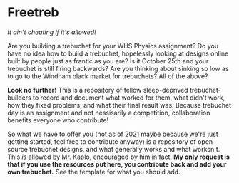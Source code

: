 # Freetreb
*It ain't cheating if it's allowed!*

Are you building a trebuchet for your WHS Physics assignment? Do you have no idea how to build a trebuchet, hopelessly looking at designs online built by people just as frantic as you are? Is it October 25th and your trebuchet is still firing backwards? Are you thinking about sinking so low as to go to the Windham black market for trebuchets? All of the above?

**Look no further!** This is a repository of fellow sleep-deprived trebuchet-builders to record and document what worked for them, what didn't work, how they fixed problems, and what their final result was. Because trebuchet day is an assignment and not nessisarily a competition, collaboration benefits everyone who contribute! 

So what we have to offer you (not as of 2021 maybe because we're just getting started, feel free to contribute anyway) is a repository of open source trebuchet designs, and what generally works and what worksn't. This *is* allowed by Mr. Kaplo, encouraged by him in fact. **My only request is that if you use the resources put here, you contribute back and add your own trebuchet.** See the template for what you should add. 
